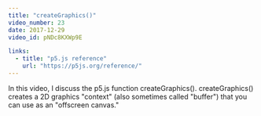 ```yaml
---
title: "createGraphics()"
video_number: 23
date: 2017-12-29
video_id: pNDc8KXWp9E

links:
  - title: "p5.js reference"
    url: "https://p5js.org/reference/"
---
```

In this video, I discuss the p5.js function createGraphics(). createGraphics() creates a 2D graphics "context" (also sometimes called "buffer") that you can use as an "offscreen canvas."
